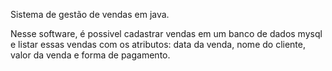 Sistema de gestão de vendas em java.

Nesse software, é possivel cadastrar vendas em um banco de dados mysql e listar essas vendas com os atributos: data da venda, nome do cliente, valor da venda e forma de pagamento.
